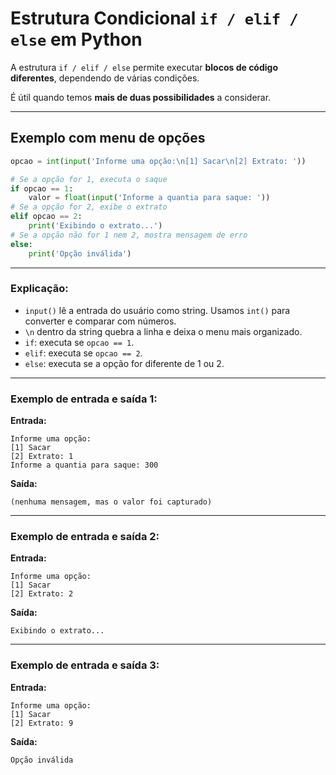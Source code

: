 # Estrutura Condicional `if / elif / else` em Python

A estrutura `if / elif / else` permite executar **blocos de código diferentes**, dependendo de várias condições.

É útil quando temos **mais de duas possibilidades** a considerar.

---

## Exemplo com menu de opções

```python
opcao = int(input('Informe uma opção:\n[1] Sacar\n[2] Extrato: '))

# Se a opção for 1, executa o saque
if opcao == 1:
    valor = float(input('Informe a quantia para saque: '))
# Se a opção for 2, exibe o extrato
elif opcao == 2:
    print('Exibindo o extrato...')
# Se a opção não for 1 nem 2, mostra mensagem de erro
else:
    print('Opção inválida')
```

---

### Explicação:

* `input()` lê a entrada do usuário como string. Usamos `int()` para converter e comparar com números.
* `\n` dentro da string quebra a linha e deixa o menu mais organizado.
* `if`: executa se `opcao == 1`.
* `elif`: executa se `opcao == 2`.
* `else`: executa se a opção for diferente de 1 ou 2.

---

### Exemplo de entrada e saída 1:

**Entrada:**

```
Informe uma opção:
[1] Sacar
[2] Extrato: 1
Informe a quantia para saque: 300
```

**Saída:**

```
(nenhuma mensagem, mas o valor foi capturado)
```

---

### Exemplo de entrada e saída 2:

**Entrada:**

```
Informe uma opção:
[1] Sacar
[2] Extrato: 2
```

**Saída:**

```
Exibindo o extrato...
```

---

### Exemplo de entrada e saída 3:

**Entrada:**

```
Informe uma opção:
[1] Sacar
[2] Extrato: 9
```

**Saída:**

```
Opção inválida
```
